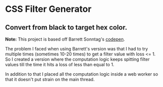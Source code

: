 # CSS Filter Generator
## Convert from black to target hex color.

**Note:** This project is based off Barrett Sonntag's [codepen](https://codepen.io/sosuke/pen/Pjoqqp).

The problem I faced when using Barrett's version was that I had to try multiple times (sometimes 10-20 times) to get a filter value with  loss <= 1. So I created a version where the computation logic keeps spitting filter values till the time it hits a loss of less than equal to 1.

In addition to that I placed all the computation logic inside a web worker so that it doesn't put strain on the main thread.
